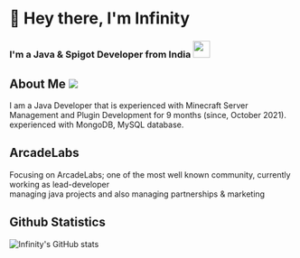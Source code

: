 
<h1>👋 Hey there, I'm Infinity</h1>
<h3>I'm a Java & Spigot Developer from India <img src="https://seeklogo.com/images/I/Indian_Flag-logo-19B702FA68-seeklogo.com.png" width="30px"></h3>

## About Me ![](https://visitor-badge.laobi.icu/badge?page_id=Ixf1nity.Ixf1nity&style=for-the-badge)
I am a Java Developer that is experienced with Minecraft Server Management and Plugin Development for
9 months (since, October 2021). experienced with MongoDB, MySQL database.

## ArcadeLabs  
Focusing on ArcadeLabs; one of the most well known community, currently working as lead-developer  
managing java projects and also managing partnerships & marketing  

## Github Statistics
![Infinity's GitHub stats](https://github-readme-stats.vercel.app/api?username=Ixf1nity&show_icons=true)
